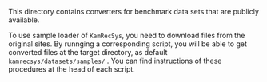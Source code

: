This directory contains converters for benchmark data sets that are publicly available. 

To use sample loader of ``KamRecSys``, you need to download files from the original sites. By runnging a corresponding script, you will be able to get converted files at the target directory, as default ``kamrecsys/datasets/samples/`` . You can find instructions of these procedures at the head of each script.
